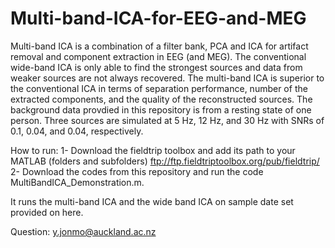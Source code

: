 # Multi-band-ICA-for-EEG-and-MEG
Multi-band ICA is a combination of a filter bank, PCA and ICA for artifact removal and component extraction in EEG (and MEG).
The conventional wide-band ICA is only able to find the strongest sources and data from weaker sources are not always recovered. The multi-band ICA is superior to the conventional ICA in terms of separation performance, number of the extracted components, and the quality of the reconstructed sources. 
The background data provdied in this repository is from a resting state of one person. Three sources are simulated at 5 Hz, 12 Hz, and 30 Hz with SNRs of 0.1, 0.04, and 0.04, respectively.

How to run:
1- Download the fieldtrip toolbox and add its path to your MATLAB (folders and subfolders)
ftp://ftp.fieldtriptoolbox.org/pub/fieldtrip/
2- Download the codes from this repository and run the code MultiBandICA_Demonstration.m.

It runs the multi-band ICA and the wide band ICA on sample date set provided on here. 

Question:
y.jonmo@auckland.ac.nz
